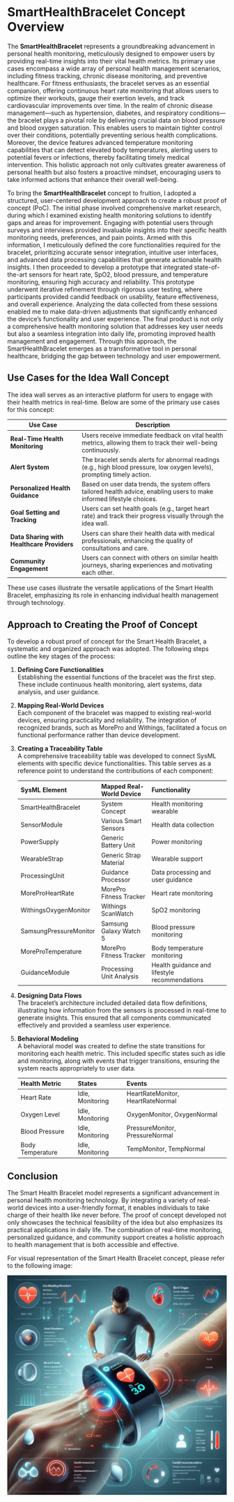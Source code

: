 # SmartHealthBracelet Concept Overview

The **SmartHealthBracelet** represents a groundbreaking advancement in personal health monitoring, meticulously designed to empower users by providing real-time insights into their vital health metrics. Its primary use cases encompass a wide array of personal health management scenarios, including fitness tracking, chronic disease monitoring, and preventive healthcare. For fitness enthusiasts, the bracelet serves as an essential companion, offering continuous heart rate monitoring that allows users to optimize their workouts, gauge their exertion levels, and track cardiovascular improvements over time. In the realm of chronic disease management—such as hypertension, diabetes, and respiratory conditions—the bracelet plays a pivotal role by delivering crucial data on blood pressure and blood oxygen saturation. This enables users to maintain tighter control over their conditions, potentially preventing serious health complications. Moreover, the device features advanced temperature monitoring capabilities that can detect elevated body temperatures, alerting users to potential fevers or infections, thereby facilitating timely medical intervention. This holistic approach not only cultivates greater awareness of personal health but also fosters a proactive mindset, encouraging users to take informed actions that enhance their overall well-being.

To bring the **SmartHealthBracelet** concept to fruition, I adopted a structured, user-centered development approach to create a robust proof of concept (PoC). The initial phase involved comprehensive market research, during which I examined existing health monitoring solutions to identify gaps and areas for improvement. Engaging with potential users through surveys and interviews provided invaluable insights into their specific health monitoring needs, preferences, and pain points. Armed with this information, I meticulously defined the core functionalities required for the bracelet, prioritizing accurate sensor integration, intuitive user interfaces, and advanced data processing capabilities that generate actionable health insights. I then proceeded to develop a prototype that integrated state-of-the-art sensors for heart rate, SpO2, blood pressure, and temperature monitoring, ensuring high accuracy and reliability. This prototype underwent iterative refinement through rigorous user testing, where participants provided candid feedback on usability, feature effectiveness, and overall experience. Analyzing the data collected from these sessions enabled me to make data-driven adjustments that significantly enhanced the device’s functionality and user experience. The final product is not only a comprehensive health monitoring solution that addresses key user needs but also a seamless integration into daily life, promoting improved health management and engagement. Through this approach, the SmartHealthBracelet emerges as a transformative tool in personal healthcare, bridging the gap between technology and user empowerment.


## Use Cases for the Idea Wall Concept

The idea wall serves as an interactive platform for users to engage with their health metrics in real-time. Below are some of the primary use cases for this concept:

| **Use Case**                  | **Description**                                                                                                    |
|-------------------------------|--------------------------------------------------------------------------------------------------------------------|
| **Real-Time Health Monitoring**| Users receive immediate feedback on vital health metrics, allowing them to track their well-being continuously.     |
| **Alert System**              | The bracelet sends alerts for abnormal readings (e.g., high blood pressure, low oxygen levels), prompting timely action. |
| **Personalized Health Guidance** | Based on user data trends, the system offers tailored health advice, enabling users to make informed lifestyle choices. |
| **Goal Setting and Tracking**  | Users can set health goals (e.g., target heart rate) and track their progress visually through the idea wall.      |
| **Data Sharing with Healthcare Providers** | Users can share their health data with medical professionals, enhancing the quality of consultations and care.   |
| **Community Engagement**       | Users can connect with others on similar health journeys, sharing experiences and motivating each other.            |

These use cases illustrate the versatile applications of the Smart Health Bracelet, emphasizing its role in enhancing individual health management through technology.

## Approach to Creating the Proof of Concept

To develop a robust proof of concept for the Smart Health Bracelet, a systematic and organized approach was adopted. The following steps outline the key stages of the process:

1. **Defining Core Functionalities**  
   Establishing the essential functions of the bracelet was the first step. These include continuous health monitoring, alert systems, data analysis, and user guidance.

2. **Mapping Real-World Devices**  
   Each component of the bracelet was mapped to existing real-world devices, ensuring practicality and reliability. The integration of recognized brands, such as MorePro and Withings, facilitated a focus on functional performance rather than device development.

3. **Creating a Traceability Table**  
   A comprehensive traceability table was developed to connect SysML elements with specific device functionalities. This table serves as a reference point to understand the contributions of each component:

   | **SysML Element**           | **Mapped Real-World Device**          | **Functionality**                              |
   |-----------------------------|---------------------------------------|------------------------------------------------|
   | SmartHealthBracelet         | System Concept                       | Health monitoring wearable                      |
   | SensorModule                | Various Smart Sensors                | Health data collection                          |
   | PowerSupply                 | Generic Battery Unit                 | Power monitoring                                |
   | WearableStrap               | Generic Strap Material               | Wearable support                                |
   | ProcessingUnit              | Guidance Processor                   | Data processing and user guidance               |
   | MoreProHeartRate            | MorePro Fitness Tracker              | Heart rate monitoring                           |
   | WithingsOxygenMonitor       | Withings ScanWatch                   | SpO2 monitoring                                 |
   | SamsungPressureMonitor      | Samsung Galaxy Watch 5               | Blood pressure monitoring                       |
   | MoreProTemperature          | MorePro Fitness Tracker              | Body temperature monitoring                     |
   | GuidanceModule              | Processing Unit Analysis             | Health guidance and lifestyle recommendations    |

4. **Designing Data Flows**  
   The bracelet’s architecture included detailed data flow definitions, illustrating how information from the sensors is processed in real-time to generate insights. This ensured that all components communicated effectively and provided a seamless user experience.

5. **Behavioral Modeling**  
   A behavioral model was created to define the state transitions for monitoring each health metric. This included specific states such as idle and monitoring, along with events that trigger transitions, ensuring the system reacts appropriately to user data.

   | **Health Metric**           | **States**                                | **Events**                       |
   |-----------------------------|-------------------------------------------|----------------------------------|
   | Heart Rate                  | Idle, Monitoring                          | HeartRateMonitor, HeartRateNormal |
   | Oxygen Level                | Idle, Monitoring                          | OxygenMonitor, OxygenNormal      |
   | Blood Pressure              | Idle, Monitoring                          | PressureMonitor, PressureNormal  |
   | Body Temperature            | Idle, Monitoring                          | TempMonitor, TempNormal          |

## Conclusion

The Smart Health Bracelet model represents a significant advancement in personal health monitoring technology. By integrating a variety of real-world devices into a user-friendly format, it enables individuals to take charge of their health like never before. The proof of concept developed not only showcases the technical feasibility of the idea but also emphasizes its practical applications in daily life. The combination of real-time monitoring, personalized guidance, and community support creates a holistic approach to health management that is both accessible and effective.

For visual representation of the Smart Health Bracelet concept, please refer to the following image:

![Smart Health Bracelet Concept](https://github.com/lbalmelli/keio/blob/main/ClassOf2024/ZOU_HAORUO/Product%20Concept%20Drawing.png)


